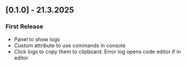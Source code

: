 ## [0.1.0] - 21.3.2025
### First Release
- Panel to show logs
- Custom attribute to use commands in console
- Click logs to copy them to clipboard. Error log opens code editor if in editor